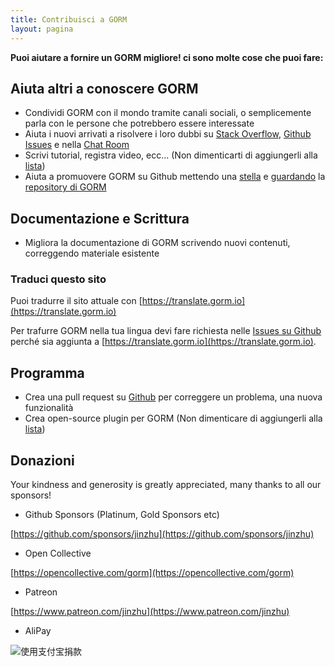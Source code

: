 ```yaml
---
title: Contribuisci a GORM
layout: pagina
---
```


**Puoi aiutare a fornire un GORM migliore! ci sono molte cose che puoi fare:**

## Aiuta altri a conoscere GORM

* Condividi GORM con il mondo tramite canali sociali, o semplicemente parla con le persone che potrebbero essere interessate
* Aiuta i nuovi arrivati a risolvere i loro dubbi su [Stack Overflow](https://stackoverflow.com/questions/tagged/go-gorm), [Github Issues](https://github.com/go-gorm/gorm/issues) e nella [Chat Room](/community.html#Chat)
* Scrivi tutorial, registra video, ecc... (Non dimenticarti di aggiungerli alla [lista](/community.html))
* Aiuta a promuovere GORM su Github mettendo una [stella](https://github.com/go-gorm/gorm/stargazers) e [guardando](https://github.com/go-gorm/gorm/watchers) la [repository di GORM](https://github.com/go-gorm/gorm)

## Documentazione e Scrittura

* Migliora la documentazione di GORM scrivendo nuovi contenuti, correggendo materiale esistente

### Traduci questo sito

Puoi tradurre il sito attuale con [https://translate.gorm.io](https://translate.gorm.io)

Per trafurre GORM nella tua lingua devi fare richiesta nelle [Issues su Github](https://github.com/go-gorm/gorm.io/issues) perché sia aggiunta a [https://translate.gorm.io](https://translate.gorm.io).

## Programma

* Crea una pull request su [Github](https://github.com/go-gorm/gorm) per correggere un problema, una nuova funzionalità
* Crea open-source plugin per GORM (Non dimenticare di aggiungerli alla [lista](/community.html#Open-Sources))

## Donazioni

Your kindness and generosity is greatly appreciated, many thanks to all our sponsors!

* Github Sponsors (Platinum, Gold Sponsors etc)

[https://github.com/sponsors/jinzhu](https://github.com/sponsors/jinzhu)

* Open Collective

[https://opencollective.com/gorm](https://opencollective.com/gorm)

* Patreon

[https://www.patreon.com/jinzhu](https://www.patreon.com/jinzhu)

* AliPay

![使用支付宝捐款](/sponsors-imgs/alipay.png "使用支付宝捐款")

<br>
